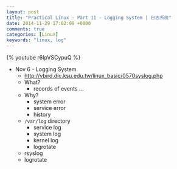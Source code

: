 ```yaml
---
layout: post
title: "Practical Linux - Part 11 - Logging System | 日志系统"
date: 2014-11-29 17:02:09 +0000
comments: true
categories: [Linux]
keywords: "linux, log"
---
```

{% youtube r6IpVSCypuQ %}
<!-- more -->
- Nov 6 - Logging System
  - http://vbird.dic.ksu.edu.tw/linux_basic/0570syslog.php
  - What?
    - records of events ...
  - Why?
    - system error
    - service error
    - history
  - `/var/log` directory
    - service log
    - system log
    - kernel log
    - logrotate
  - rsyslog
  - logrotate